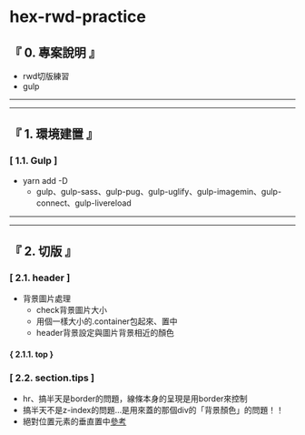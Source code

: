 # hex-rwd-practice

## 『 0. 專案說明 』
- rwd切版練習
- gulp

<hr>
<hr>

## 『 1. 環境建置 』
### [ 1.1. Gulp ] 
- yarn add -D
    - gulp、gulp-sass、gulp-pug、gulp-uglify、gulp-imagemin、gulp-connect、gulp-livereload

<hr>
<hr>

## 『 2. 切版 』
### [ 2.1. header ]
- 背景圖片處理
    - check背景圖片大小
    - 用個一樣大小的.container包起來、置中
    - header背景設定與圖片背景相近的顏色
#### { 2.1.1. top }

### [ 2.2. section.tips ]
- hr、搞半天是border的問題，線條本身的呈現是用border來控制
- 搞半天不是z-index的問題...是用來蓋的那個div的「背景顏色」的問題！！
- 絕對位置元素的垂直置中[參考](https://pjchender.blogspot.tw/2015/04/css_15.html)
